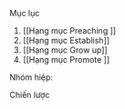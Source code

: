 
Mục lục
1. [[Hạng mục Preaching ]]
2. [[Hạng mục Establish]]
3. [[Hạng mục Grow up]]
4. [[Hạng mục Promote ]]


Nhóm hiệp:

Chiến lược 